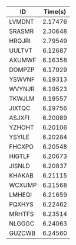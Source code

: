 |ID|Time(s)|
|-|-|
|LVMDNT|2.17476|
|SRASMR|2.30648|
|HRQJRI|2.79549|
|UULTVT|6.12687|
|AXUMWF|6.16358|
|DOMPZP|6.17929|
|YSWVNF|6.19313|
|WVYNJR|6.19523|
|TKWJLM|6.19557|
|JIXTQC|6.19756|
|ASJXFI|6.20089|
|YZHOHT|6.20106|
|YSYILE|6.20284|
|FHCXPO|6.20548|
|HIGTLF|6.20673|
|JISNLD|6.20837|
|KHAKAB|6.21115|
|WCXUMP|6.21568|
|LMHEQI|6.21659|
|PQXHYS|6.22462|
|MRHTFS|6.23514|
|NLGGGC|6.24063|
|GUZCWB|6.24560|
